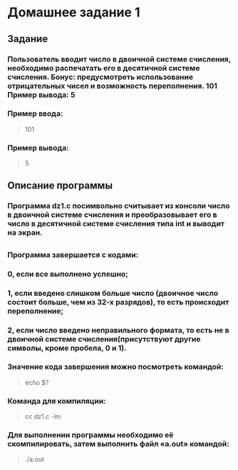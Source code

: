 
# Домашнее задание 1
###
###
## Задание
###
### Пользователь вводит число в двоичной системе счисления, необходимо распечатать его в дeсятичной системе счисления. Бонус: предусмотреть использование отрицательных чисел и возможность переполнения.  101 Пример вывода: 5
### Пример ввода:
> 101
### Пример вывода:
> 5
###
###
## Описание программы
###
### Программа dz1.c посимвольно считывает из консоли число в двоичной системе счисления и преобразовывает его в число в десятичной системе счисления типа int и выводит на экран.
##
### Программа завершается с кодами:
### 0, если все выполнено успешно; 
### 1, если введено слишком больше число (двоичное число состоит больше, чем из 32-х разрядов), то есть происходит переполнение; 
### 2, если число введено неправильного формата, то есть не в двоичной системе счисления(присутствуют другие символы, кроме пробела, 0 и 1).
###
### Значение кода завершения можно посмотреть командой:
>  echo $?
###
### Команда для компиляции:
> cc dz1.c -lm
###
### Для выполнении программы необходимо её скомпилировать, затем выполнить файл «a.out» командой:
> ./a.out

